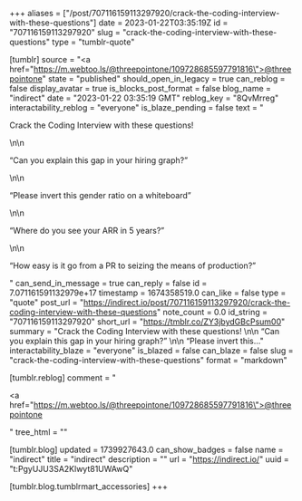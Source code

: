 +++
aliases = ["/post/707116159113297920/crack-the-coding-interview-with-these-questions"]
date = 2023-01-22T03:35:19Z
id = "707116159113297920"
slug = "crack-the-coding-interview-with-these-questions"
type = "tumblr-quote"

[tumblr]
source = "<a href=\"https://m.webtoo.ls/@threepointone/109728685597791816\">@threepointone</a>"
state = "published"
should_open_in_legacy = true
can_reblog = false
display_avatar = true
is_blocks_post_format = false
blog_name = "indirect"
date = "2023-01-22 03:35:19 GMT"
reblog_key = "8QvMrreg"
interactability_reblog = "everyone"
is_blaze_pending = false
text = "<p>Crack the Coding Interview with these questions! </p>\n\n<p>“Can you explain this gap in your hiring graph?” </p>\n\n<p>“Please invert this gender ratio on a whiteboard”</p>\n\n<p>“Where do you see your ARR in 5 years?”</p>\n\n<p>“How easy is it go from a PR to seizing the means of production?”</p>"
can_send_in_message = true
can_reply = false
id = 7.071161591132979e+17
timestamp = 1674358519.0
can_like = false
type = "quote"
post_url = "https://indirect.io/post/707116159113297920/crack-the-coding-interview-with-these-questions"
note_count = 0.0
id_string = "707116159113297920"
short_url = "https://tmblr.co/ZY3jbydGBcPsum00"
summary = "Crack the Coding Interview with these questions! \n\n “Can you explain this gap in your hiring graph?” \n\n “Please invert this..."
interactability_blaze = "everyone"
is_blazed = false
can_blaze = false
slug = "crack-the-coding-interview-with-these-questions"
format = "markdown"

[tumblr.reblog]
comment = "<p><a href=\"https://m.webtoo.ls/@threepointone/109728685597791816\">@threepointone</a></p>"
tree_html = ""

[tumblr.blog]
updated = 1739927643.0
can_show_badges = false
name = "indirect"
title = "indirect"
description = ""
url = "https://indirect.io/"
uuid = "t:PgyUJU3SA2Klwyt81UWAwQ"

[tumblr.blog.tumblrmart_accessories]
+++
